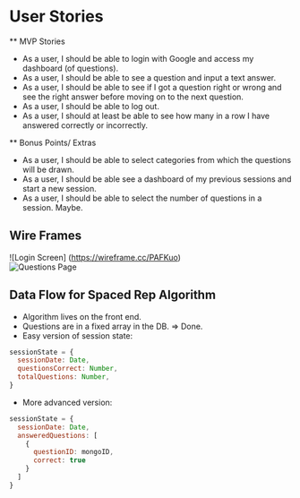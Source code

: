 # User Stories

** MVP Stories
* As a user, I should be able to login with Google and access my dashboard (of questions).
* As a user, I should be able to see a question and input a text answer.
* As a user, I should be able to see if I got a question right or wrong and see the right answer before moving on to the next question.
* As a user, I should be able to log out.
* As a user, I should at least be able to see how many in a row I have answered correctly or incorrectly.

** Bonus Points/ Extras
* As a user, I should be able to select categories from which the questions will be drawn.
* As a user, I should be able see a dashboard of my previous sessions and start a new session.
* As a user, I should be able to select the number of questions in a session. Maybe.


## Wire Frames

![Login Screen] (https://wireframe.cc/PAFKuo) <br/>
![Questions Page](https://wireframe.cc/jLggtc) <br/>

## Data Flow for Spaced Rep Algorithm

* Algorithm lives on the front end.
* Questions are in a fixed array in the DB. => Done.
* Easy version of session state:
```js
sessionState = {
  sessionDate: Date,
  questionsCorrect: Number,
  totalQuestions: Number,
}
```
* More advanced version:
```js
sessionState = {
  sessionDate: Date,
  answeredQuestions: [
    {
      questionID: mongoID,
      correct: true
    }
  ]
}
```
